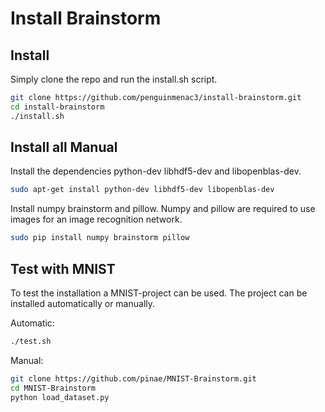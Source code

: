 # Install Brainstorm

## Install

Simply clone the repo and run the install.sh script.

```bash
git clone https://github.com/penguinmenac3/install-brainstorm.git
cd install-brainstorm
./install.sh
```

## Install all Manual

Install the dependencies python-dev libhdf5-dev and libopenblas-dev.

```bash
sudo apt-get install python-dev libhdf5-dev libopenblas-dev
```

Install numpy brainstorm and pillow. Numpy and pillow are required to use images for an image recognition network.

```bash
sudo pip install numpy brainstorm pillow
```

## Test with MNIST

To test the installation a MNIST-project can be used.
The project can be installed automatically or manually.

Automatic:
```bash
./test.sh
```

Manual:
```bash
git clone https://github.com/pinae/MNIST-Brainstorm.git
cd MNIST-Brainstorm
python load_dataset.py
```
